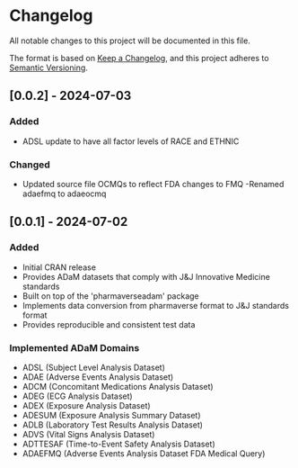# Changelog

All notable changes to this project will be documented in this file.

The format is based on [Keep a Changelog](https://keepachangelog.com/en/1.0.0/),
and this project adheres to [Semantic Versioning](https://semver.org/spec/v2.0.0.html).

## [0.0.2] - 2024-07-03

### Added
- ADSL update to have all factor levels of RACE and ETHNIC

### Changed
- Updated source file OCMQs to reflect FDA changes to FMQ
-Renamed adaefmq to adaeocmq

## [0.0.1] - 2024-07-02

### Added
- Initial CRAN release
- Provides ADaM datasets that comply with J&J Innovative Medicine standards
- Built on top of the 'pharmaverseadam' package
- Implements data conversion from pharmaverse format to J&J standards format
- Provides reproducible and consistent test data

### Implemented ADaM Domains
- ADSL (Subject Level Analysis Dataset)
- ADAE (Adverse Events Analysis Dataset)
- ADCM (Concomitant Medications Analysis Dataset)
- ADEG (ECG Analysis Dataset)
- ADEX (Exposure Analysis Dataset)
- ADESUM (Exposure Analysis Summary Dataset)
- ADLB (Laboratory Test Results Analysis Dataset)
- ADVS (Vital Signs Analysis Dataset)
- ADTTESAF (Time-to-Event Safety Analysis Dataset)
- ADAEFMQ (Adverse Events Analysis Dataset FDA Medical Query)
